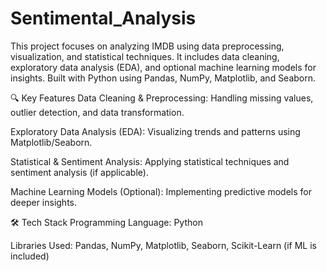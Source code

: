 # Sentimental_Analysis
This project focuses on analyzing IMDB using data preprocessing, visualization, and statistical techniques. It includes data cleaning, exploratory data analysis (EDA), and optional machine learning models for insights. Built with Python using Pandas, NumPy, Matplotlib, and Seaborn. 

🔍 Key Features
Data Cleaning & Preprocessing: Handling missing values, outlier detection, and data transformation.

Exploratory Data Analysis (EDA): Visualizing trends and patterns using Matplotlib/Seaborn.

Statistical & Sentiment Analysis: Applying statistical techniques and sentiment analysis (if applicable).

Machine Learning Models (Optional): Implementing predictive models for deeper insights.

🛠 Tech Stack
Programming Language: Python

Libraries Used: Pandas, NumPy, Matplotlib, Seaborn, Scikit-Learn (if ML is included)

